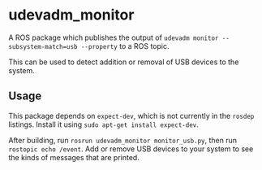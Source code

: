 # udevadm_monitor

A ROS package which publishes the output of
`udevadm monitor --subsystem-match=usb --property` to a ROS topic.

This can be used to detect addition or removal of USB devices to the system.

## Usage

This package depends on `expect-dev`, which is not currently in the `rosdep`
listings. Install it using `sudo apt-get install expect-dev`.

After building, run `rosrun udevadm_monitor monitor_usb.py`, then run
`rostopic echo /event`. Add or remove USB devices to your system to see the
kinds of messages that are printed.
